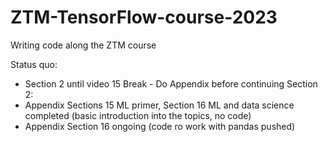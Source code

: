 # ZTM-TensorFlow-course-2023
Writing code along the ZTM course

Status quo: 

- Section 2 until video 15 
Break - Do Appendix before continuing Section 2:
- Appendix Sections 15 ML primer, Section 16 ML and data science completed (basic introduction into the topics, no code)
- Appendix Section 16 ongoing (code ro work with pandas pushed)
